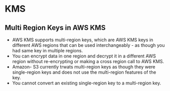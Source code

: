 # KMS

## Multi Region Keys in AWS KMS

- AWS KMS supports multi-region keys, which are AWS KMS keys in different AWS regions
  that can be used interchangeably - as though you had same key in multiple regions. 
- You can encrypt data in one region and decrypt it in a different AWS region without
  re-encrypting or making a cross region call to AWS KMS. 
- Amazon- S3 currently trwats multi-region keys as though they were single-region keys 
  and does not use the multi-region features of the key. 
- You cannot convert an existing single-region key to a multi-region key. 


